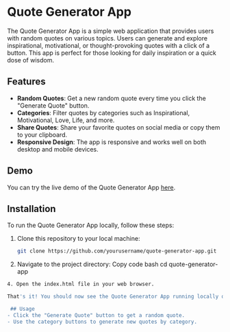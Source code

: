 # Quote Generator App

The Quote Generator App is a simple web application that provides users with random quotes on various topics. Users can generate and explore inspirational, motivational, or thought-provoking quotes with a click of a button. This app is perfect for those looking for daily inspiration or a quick dose of wisdom.


## Features

- **Random Quotes**: Get a new random quote every time you click the "Generate Quote" button.
- **Categories**: Filter quotes by categories such as Inspirational, Motivational, Love, Life, and more.
- **Share Quotes**: Share your favorite quotes on social media or copy them to your clipboard.
- **Responsive Design**: The app is responsive and works well on both desktop and mobile devices.

## Demo

You can try the live demo of the Quote Generator App [here](https://quote-generator-arj.netlify.app).

## Installation

To run the Quote Generator App locally, follow these steps:

1. Clone this repository to your local machine:

   ```bash
   git clone https://github.com/yourusername/quote-generator-app.git
2. Navigate to the project directory:
Copy code
bash
cd quote-generator-app
```bash
4. Open the index.html file in your web browser.

That's it! You should now see the Quote Generator App running locally on your machine.

 ## Usage
- Click the "Generate Quote" button to get a random quote.
- Use the category buttons to generate new quotes by category.
